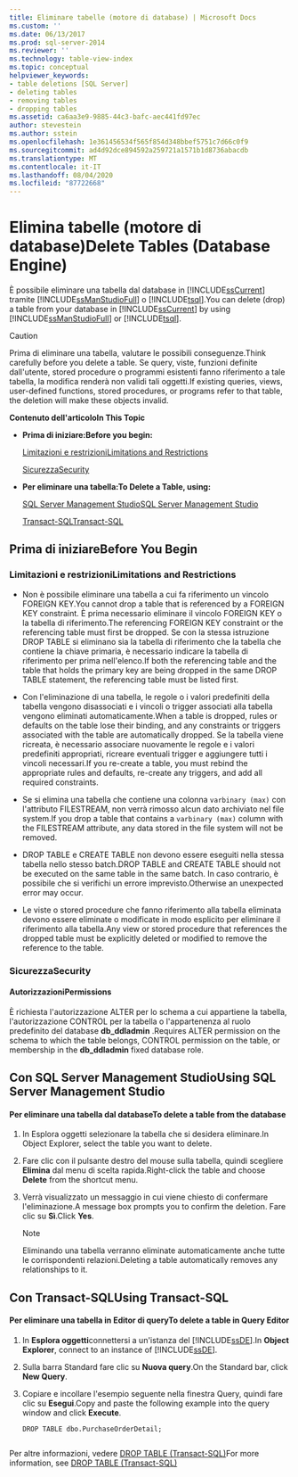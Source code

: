 ```yaml
---
title: Eliminare tabelle (motore di database) | Microsoft Docs
ms.custom: ''
ms.date: 06/13/2017
ms.prod: sql-server-2014
ms.reviewer: ''
ms.technology: table-view-index
ms.topic: conceptual
helpviewer_keywords:
- table deletions [SQL Server]
- deleting tables
- removing tables
- dropping tables
ms.assetid: ca6aa3e9-9885-44c3-bafc-aec441fd97ec
author: stevestein
ms.author: sstein
ms.openlocfilehash: 1e361456534f565f854d348bbef5751c7d66c0f9
ms.sourcegitcommit: ad4d92dce894592a259721a1571b1d8736abacdb
ms.translationtype: MT
ms.contentlocale: it-IT
ms.lasthandoff: 08/04/2020
ms.locfileid: "87722668"
---
```

# <a name="delete-tables-database-engine"></a><span data-ttu-id="5b4f4-102">Elimina tabelle (motore di database)</span><span class="sxs-lookup"><span data-stu-id="5b4f4-102">Delete Tables (Database Engine)</span></span>
  <span data-ttu-id="5b4f4-103">È possibile eliminare una tabella dal database in [!INCLUDE[ssCurrent](../../includes/sscurrent-md.md)] tramite [!INCLUDE[ssManStudioFull](../../includes/ssmanstudiofull-md.md)] o [!INCLUDE[tsql](../../includes/tsql-md.md)].</span><span class="sxs-lookup"><span data-stu-id="5b4f4-103">You can delete (drop) a table from your database in [!INCLUDE[ssCurrent](../../includes/sscurrent-md.md)] by using [!INCLUDE[ssManStudioFull](../../includes/ssmanstudiofull-md.md)] or [!INCLUDE[tsql](../../includes/tsql-md.md)].</span></span>  
  
> [!CAUTION]  
>  <span data-ttu-id="5b4f4-104">Prima di eliminare una tabella, valutare le possibili conseguenze.</span><span class="sxs-lookup"><span data-stu-id="5b4f4-104">Think carefully before you delete a table.</span></span> <span data-ttu-id="5b4f4-105">Se query, viste, funzioni definite dall'utente, stored procedure o programmi esistenti fanno riferimento a tale tabella, la modifica renderà non validi tali oggetti.</span><span class="sxs-lookup"><span data-stu-id="5b4f4-105">If existing queries, views, user-defined functions, stored procedures, or programs refer to that table, the deletion will make these objects invalid.</span></span>  
  
 <span data-ttu-id="5b4f4-106">**Contenuto dell'articolo**</span><span class="sxs-lookup"><span data-stu-id="5b4f4-106">**In This Topic**</span></span>  
  
-   <span data-ttu-id="5b4f4-107">**Prima di iniziare:**</span><span class="sxs-lookup"><span data-stu-id="5b4f4-107">**Before you begin:**</span></span>  
  
     [<span data-ttu-id="5b4f4-108">Limitazioni e restrizioni</span><span class="sxs-lookup"><span data-stu-id="5b4f4-108">Limitations and Restrictions</span></span>](#Restrictions)  
  
     [<span data-ttu-id="5b4f4-109">Sicurezza</span><span class="sxs-lookup"><span data-stu-id="5b4f4-109">Security</span></span>](#Security)  
  
-   <span data-ttu-id="5b4f4-110">**Per eliminare una tabella:**</span><span class="sxs-lookup"><span data-stu-id="5b4f4-110">**To Delete a Table, using:**</span></span>  
  
     [<span data-ttu-id="5b4f4-111">SQL Server Management Studio</span><span class="sxs-lookup"><span data-stu-id="5b4f4-111">SQL Server Management Studio</span></span>](#SSMSProcedure)  
  
     [<span data-ttu-id="5b4f4-112">Transact-SQL</span><span class="sxs-lookup"><span data-stu-id="5b4f4-112">Transact-SQL</span></span>](#TsqlProcedure)  
  
##  <a name="before-you-begin"></a><a name="BeforeYouBegin"></a> <span data-ttu-id="5b4f4-113">Prima di iniziare</span><span class="sxs-lookup"><span data-stu-id="5b4f4-113">Before You Begin</span></span>  
  
###  <a name="limitations-and-restrictions"></a><a name="Restrictions"></a> <span data-ttu-id="5b4f4-114">Limitazioni e restrizioni</span><span class="sxs-lookup"><span data-stu-id="5b4f4-114">Limitations and Restrictions</span></span>  
  
-   <span data-ttu-id="5b4f4-115">Non è possibile eliminare una tabella a cui fa riferimento un vincolo FOREIGN KEY.</span><span class="sxs-lookup"><span data-stu-id="5b4f4-115">You cannot drop a table that is referenced by a FOREIGN KEY constraint.</span></span> <span data-ttu-id="5b4f4-116">È prima necessario eliminare il vincolo FOREIGN KEY o la tabella di riferimento.</span><span class="sxs-lookup"><span data-stu-id="5b4f4-116">The referencing FOREIGN KEY constraint or the referencing table must first be dropped.</span></span> <span data-ttu-id="5b4f4-117">Se con la stessa istruzione DROP TABLE si eliminano sia la tabella di riferimento che la tabella che contiene la chiave primaria, è necessario indicare la tabella di riferimento per prima nell'elenco.</span><span class="sxs-lookup"><span data-stu-id="5b4f4-117">If both the referencing table and the table that holds the primary key are being dropped in the same DROP TABLE statement, the referencing table must be listed first.</span></span>  
  
-   <span data-ttu-id="5b4f4-118">Con l'eliminazione di una tabella, le regole o i valori predefiniti della tabella vengono disassociati e i vincoli o trigger associati alla tabella vengono eliminati automaticamente.</span><span class="sxs-lookup"><span data-stu-id="5b4f4-118">When a table is dropped, rules or defaults on the table lose their binding, and any constraints or triggers associated with the table are automatically dropped.</span></span> <span data-ttu-id="5b4f4-119">Se la tabella viene ricreata, è necessario associare nuovamente le regole e i valori predefiniti appropriati, ricreare eventuali trigger e aggiungere tutti i vincoli necessari.</span><span class="sxs-lookup"><span data-stu-id="5b4f4-119">If you re-create a table, you must rebind the appropriate rules and defaults, re-create any triggers, and add all required constraints.</span></span>  
  
-   <span data-ttu-id="5b4f4-120">Se si elimina una tabella che contiene una colonna `varbinary (max)` con l'attributo FILESTREAM, non verrà rimosso alcun dato archiviato nel file system.</span><span class="sxs-lookup"><span data-stu-id="5b4f4-120">If you drop a table that contains a `varbinary (max)` column with the FILESTREAM attribute, any data stored in the file system will not be removed.</span></span>  
  
-   <span data-ttu-id="5b4f4-121">DROP TABLE e CREATE TABLE non devono essere eseguiti nella stessa tabella nello stesso batch.</span><span class="sxs-lookup"><span data-stu-id="5b4f4-121">DROP TABLE and CREATE TABLE should not be executed on the same table in the same batch.</span></span> <span data-ttu-id="5b4f4-122">In caso contrario, è possibile che si verifichi un errore imprevisto.</span><span class="sxs-lookup"><span data-stu-id="5b4f4-122">Otherwise an unexpected error may occur.</span></span>  
  
-   <span data-ttu-id="5b4f4-123">Le viste o stored procedure che fanno riferimento alla tabella eliminata devono essere eliminate o modificate in modo esplicito per eliminare il riferimento alla tabella.</span><span class="sxs-lookup"><span data-stu-id="5b4f4-123">Any view or stored procedure that references the dropped table must be explicitly deleted or modified to remove the reference to the table.</span></span>  
  
###  <a name="security"></a><a name="Security"></a> <span data-ttu-id="5b4f4-124">Sicurezza</span><span class="sxs-lookup"><span data-stu-id="5b4f4-124">Security</span></span>  
  
####  <a name="permissions"></a><a name="Permissions"></a> <span data-ttu-id="5b4f4-125">Autorizzazioni</span><span class="sxs-lookup"><span data-stu-id="5b4f4-125">Permissions</span></span>  
 <span data-ttu-id="5b4f4-126">È richiesta l'autorizzazione ALTER per lo schema a cui appartiene la tabella, l'autorizzazione CONTROL per la tabella o l'appartenenza al ruolo predefinito del database **db_ddladmin** .</span><span class="sxs-lookup"><span data-stu-id="5b4f4-126">Requires ALTER permission on the schema to which the table belongs, CONTROL permission on the table, or membership in the **db_ddladmin** fixed database role.</span></span>  
  
##  <a name="using-sql-server-management-studio"></a><a name="SSMSProcedure"></a> <span data-ttu-id="5b4f4-127">Con SQL Server Management Studio</span><span class="sxs-lookup"><span data-stu-id="5b4f4-127">Using SQL Server Management Studio</span></span>  
  
#### <a name="to-delete-a-table-from-the-database"></a><span data-ttu-id="5b4f4-128">Per eliminare una tabella dal database</span><span class="sxs-lookup"><span data-stu-id="5b4f4-128">To delete a table from the database</span></span>  
  
1.  <span data-ttu-id="5b4f4-129">In Esplora oggetti selezionare la tabella che si desidera eliminare.</span><span class="sxs-lookup"><span data-stu-id="5b4f4-129">In Object Explorer, select the table you want to delete.</span></span>  
  
2.  <span data-ttu-id="5b4f4-130">Fare clic con il pulsante destro del mouse sulla tabella, quindi scegliere **Elimina** dal menu di scelta rapida.</span><span class="sxs-lookup"><span data-stu-id="5b4f4-130">Right-click the table and choose **Delete** from the shortcut menu.</span></span>  
  
3.  <span data-ttu-id="5b4f4-131">Verrà visualizzato un messaggio in cui viene chiesto di confermare l'eliminazione.</span><span class="sxs-lookup"><span data-stu-id="5b4f4-131">A message box prompts you to confirm the deletion.</span></span> <span data-ttu-id="5b4f4-132">Fare clic su **Sì**.</span><span class="sxs-lookup"><span data-stu-id="5b4f4-132">Click **Yes**.</span></span>  
  
    > [!NOTE]  
    >  <span data-ttu-id="5b4f4-133">Eliminando una tabella verranno eliminate automaticamente anche tutte le corrispondenti relazioni.</span><span class="sxs-lookup"><span data-stu-id="5b4f4-133">Deleting a table automatically removes any relationships to it.</span></span>  
  
##  <a name="using-transact-sql"></a><a name="TsqlProcedure"></a> <span data-ttu-id="5b4f4-134">Con Transact-SQL</span><span class="sxs-lookup"><span data-stu-id="5b4f4-134">Using Transact-SQL</span></span>  
  
#### <a name="to-delete-a-table-in-query-editor"></a><span data-ttu-id="5b4f4-135">Per eliminare una tabella in Editor di query</span><span class="sxs-lookup"><span data-stu-id="5b4f4-135">To delete a table in Query Editor</span></span>  
  
1.  <span data-ttu-id="5b4f4-136">In **Esplora oggetti**connettersi a un'istanza del [!INCLUDE[ssDE](../../includes/ssde-md.md)].</span><span class="sxs-lookup"><span data-stu-id="5b4f4-136">In **Object Explorer**, connect to an instance of [!INCLUDE[ssDE](../../includes/ssde-md.md)].</span></span>  
  
2.  <span data-ttu-id="5b4f4-137">Sulla barra Standard fare clic su **Nuova query**.</span><span class="sxs-lookup"><span data-stu-id="5b4f4-137">On the Standard bar, click **New Query**.</span></span>  
  
3.  <span data-ttu-id="5b4f4-138">Copiare e incollare l'esempio seguente nella finestra Query, quindi fare clic su **Esegui**.</span><span class="sxs-lookup"><span data-stu-id="5b4f4-138">Copy and paste the following example into the query window and click **Execute**.</span></span>  
  
    ```  
    DROP TABLE dbo.PurchaseOrderDetail;  
  
    ```  
  
 <span data-ttu-id="5b4f4-139">Per altre informazioni, vedere [DROP TABLE &#40;Transact-SQL&#41;](/sql/t-sql/statements/drop-table-transact-sql)</span><span class="sxs-lookup"><span data-stu-id="5b4f4-139">For more information, see [DROP TABLE &#40;Transact-SQL&#41;](/sql/t-sql/statements/drop-table-transact-sql)</span></span>  
  
  
